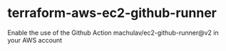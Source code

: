 # terraform-aws-ec2-github-runner
Enable the use of the Github Action machulav/ec2-github-runner@v2 in your AWS account
